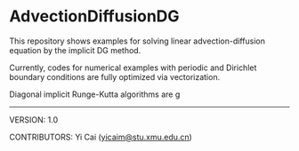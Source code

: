 # AdvectionDiffusionDG
This repository shows examples for solving linear advection-diffusion equation by the implicit DG method. 

Currently, codes for numerical examples with periodic and Dirichlet boundary conditions are fully optimized via vectorization.

Diagonal implicit Runge-Kutta algorithms are g

---

VERSION: 1.0

CONTRIBUTORS: Yi Cai (yicaim@stu.xmu.edu.cn)





